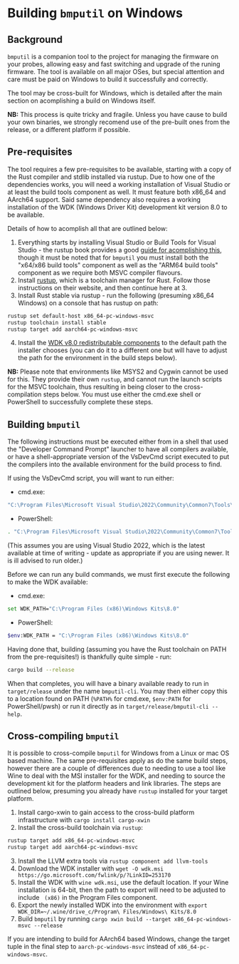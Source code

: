 # Building `bmputil` on Windows

## Background

`bmputil` is a companion tool to the project for managing the firmware on your probes, allowing easy and fast switching
and upgrade of the runing firmware. The tool is available on all major OSes, but special attention and care must be paid
on Windows to build it successfully and correctly.

The tool may be cross-built for Windows, which is detailed after the main section on acomplishing a build on Windows
itself.

**NB:** This process is quite tricky and fragile. Unless you have cause to build your own binaries, we strongly recomend
use of the pre-built ones from the release, or a different platform if possible.

## Pre-requisites

The tool requires a few pre-requisites to be available, starting with a copy of the Rust compiler and stdlib installed
via rustup. Due to how one of the dependencies works, you will need a working installation of Visual Studio or at least
the build tools component as well. It must feature both x86_64 and AArch64 support. Said same dependency also requires a
working installation of the WDK (Windows Driver Kit) development kit version 8.0 to be available.

Details of how to acomplish all that are outlined below:

1. Everything starts by installing Visual Studio or Build Tools for Visual Studio - the rustup book provides
   a good [guide for acomplishing this](https://rust-lang.github.io/rustup/installation/windows-msvc.html), though
   it must be noted that for `bmputil` you must install both the "x64/x86 build tools" component as well as the
   "ARM64 build tools" component as we require both MSVC compiler flavours.
2. Install [rustup](https://rustup.rs/), which is a toolchain manager for Rust. Follow those instructions on their
   website, and then continue here at 3.
3. Install Rust stable via rustup - run the following (presuming x86_64 Windows) on a console that has rustup on path:

```sh
rustup set default-host x86_64-pc-windows-msvc
rustup toolchain install stable
rustup target add aarch64-pc-windows-msvc
```

4. Install the [WDK v8.0 redistributable components](https://go.microsoft.com/fwlink/p/?LinkID=253170) to the default
   path the installer chooses (you can do it to a different one but will have to adjust the path for the environment
   in the build steps below).

**NB:** Please note that environments like MSYS2 and Cygwin cannot be used for this. They provide their own `rustup`,
and cannot run the launch scripts for the MSVC toolchain, thus resulting in being closer to the cross-compilation
steps below. You must use either the cmd.exe shell or PowerShell to successfully complete these steps.

## Building `bmputil`

The following instructions must be executed either from in a shell that used the "Developer Command Prompt" launcher
to have all compilers available, or have a shell-appropriate version of the VsDevCmd script executed to put the
compilers into the available environment for the build process to find.

If using the VsDevCmd script, you will want to run either:

* cmd.exe:

```sh
"C:\Program Files\Microsoft Visual Studio\2022\Community\Common7\Tools\VsDevCmd.bat"
```

* PowerShell:

```sh
. "C:\Program Files\Microsoft Visual Studio\2022\Community\Common7\Tools\Launch-VsDevShell.ps1"
```

(This assumes you are using Visual Studio 2022, which is the latest available at time of writing - update as
appropriate if you are using newer. It is ill advised to run older.)

Before we can run any build commands, we must first execute the following to make the WDK available:

* cmd.exe:

```sh
set WDK_PATH="C:\Program Files (x86)\Windows Kits\8.0"
```

* PowerShell:

```sh
$env:WDK_PATH = "C:\Program Files (x86)\Windows Kits\8.0"
```

Having done that, building (assuming you have the Rust toolchain on PATH from the pre-requisites!) is thankfully quite
simple - run:

```sh
cargo build --release
```

When that completes, you will have a binary available ready to run in `target/release` under the name `bmputil-cli`.
You may then either copy this to a location found on PATH (`%PATH%` for cmd.exe, `$env:PATH` for PowerShell/pwsh)
or run it directly as in `target/release/bmputil-cli --help`.

## Cross-compiling `bmputil`

It is possible to cross-compile `bmputil` for Windows from a Linux or mac OS based machine. The same pre-requisites
apply as do the same build steps, however there are a couple of differences due to needing to use a tool like Wine
to deal with the MSI installer for the WDK, and needing to source the development kit for the platform headers and
link libraries. The steps are outlined below, presuming you already have `rustup` installed for your target platform.

1. Install cargo-xwin to gain access to the cross-build platform infrastructure with `cargo install cargo-xwin`
2. Install the cross-build toolchain via `rustup`:

```sh
rustup target add x86_64-pc-windows-msvc
rustup target add aarch64-pc-windows-msvc
```

3. Install the LLVM extra tools via `rustup component add llvm-tools`
4. Download the WDK installer with `wget -O wdk.msi https://go.microsoft.com/fwlink/p/?LinkID=253170`
5. Install the WDK with `wine wdk.msi`, use the default location. If your Wine installation is 64-bit, then
   the path to export will need to be adjusted to include ` (x86)` in the Program Files component.
6. Export the newly installed WDK into the environment with
   `export WDK_DIR=~/.wine/drive_c/Program\ Files/Windows\ Kits/8.0`
7. Build `bmputil` by running `cargo xwin build --target x86_64-pc-windows-msvc --release`

If you are intending to build for AArch64 based Windows, change the target tuple in the final step to
`aarch-pc-windows-msvc` instead of `x86_64-pc-windows-msvc`.

